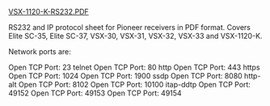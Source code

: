 [VSX-1120-K-RS232.PDF](VSX-1120-K-RS232.PDF)

RS232 and IP protocol sheet for Pioneer receivers in PDF format.
Covers Elite SC-35, Elite SC-37, VSX-30, VSX-31, VSX-32, VSX-33 and VSX-1120-K.

Network ports are:

Open TCP Port: 23 telnet
Open TCP Port: 80 http
Open TCP Port: 443 https
Open TCP Port: 1024
Open TCP Port: 1900 ssdp
Open TCP Port: 8080 http-alt
Open TCP Port: 8102
Open TCP Port: 10100 itap-ddtp
Open TCP Port: 49152
Open TCP Port: 49153
Open TCP Port: 49154

